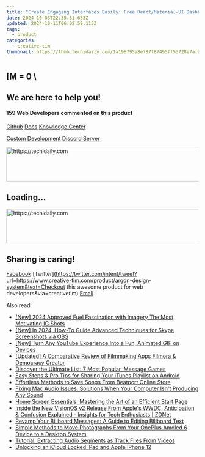 ```yaml
---
title: "Create Engaging Interfaces Easily: Free React/Material-UI Dashboard with Customizable Argon Design Components by @CreativeTim"
date: 2024-10-03T22:55:51.653Z
updated: 2024-10-11T06:02:59.113Z
tags:
  - product
categories:
  - creative-tim
thumbnail: https://thmb.techidaily.com/1a198795a8e787f87495ff53728e7afa23ff18e9e6e9e1eedfcc3c91fa246e6a.jpg
---
```


## \[M = 0 \

## We are here to help you!

#### 159 Web Developers commented on this product

[Github](https://github.com/creativetimofficial/argon-design-system) [Docs](https://tools.techidaily.com/creative-tim/products/) [Knowledge Center](https://tools.techidaily.com/creative-tim/products/) 

[Custom Development](https://tools.techidaily.com/creative-tim/products/) [Discord Server](https://discord.com/invite/FhCJCaHdQa) 

<!-- affiliate ads begin -->
<a href="https://appsumo.8odi.net/c/5597632/2144308/7443" target="_top" id="2144308">
  <img src="//a.impactradius-go.com/display-ad/7443-2144308" border="0" alt="https://techidaily.com" width="600" height="90"/>
</a>
<img height="0" width="0" src="https://appsumo.8odi.net/i/5597632/2144308/7443" style="position:absolute;visibility:hidden;" border="0" />
<!-- affiliate ads end -->

## Loading...

<!-- affiliate ads begin -->
<a href="https://ephamedtechinc.pxf.io/c/5597632/2126492/26400" target="_top" id="2126492">
  <img src="//a.impactradius-go.com/display-ad/26400-2126492" border="0" alt="https://techidaily.com" width="640" height="90"/>
</a>
<img height="0" width="0" src="https://ephamedtechinc.pxf.io/i/5597632/2126492/26400" style="position:absolute;visibility:hidden;" border="0" />
<!-- affiliate ads end -->

## Sharing is caring!

[Facebook](https://www.facebook.com/sharer/sharer.php?u=https://www.creative-tim.com/product/argon-design-system?src=sdkpreparse) [Twitter](https://twitter.com/intent/tweet?url=https://www.creative-tim.com/product/argon-design-system&text=Checkout this awesome product for web developers&via=creativetim) [Email](https://tools.techidaily.com/creative-tim/products/)

<ins class="adsbygoogle"
     style="display:block"
     data-ad-format="autorelaxed"
     data-ad-client="ca-pub-7571918770474297"
     data-ad-slot="1223367746"></ins>

<ins class="adsbygoogle"
     style="display:block"
     data-ad-client="ca-pub-7571918770474297"
     data-ad-slot="8358498916"
     data-ad-format="auto"
     data-full-width-responsive="true"></ins>

<span class="atpl-alsoreadstyle">Also read:</span>
<div><ul>
<li><a href="https://instagram-video-files.techidaily.com/new-2024-approved-fuel-fascination-with-imagery-the-most-motivating-ig-shots/"><u>[New] 2024 Approved Fuel Fascination with Imagery The Most Motivating IG Shots</u></a></li>
<li><a href="https://screen-video-capture.techidaily.com/new-in-2024-how-to-guide-advanced-techniques-for-skype-screenshots-via-obs/"><u>[New] In 2024, How-To Guide Advanced Techniques for Skype Screenshots via OBS</u></a></li>
<li><a href="https://facebook-video-share.techidaily.com/new-turn-any-youtube-experience-into-a-fun-animated-gif-on-devices/"><u>[New] Turn Any YouTube Experience Into a Fun, Animated GIF on Devices</u></a></li>
<li><a href="https://screen-activity-recording.techidaily.com/updated-a-comparative-review-of-filmmaking-apps-filmora-and-democracy-creator/"><u>[Updated] A Comparative Review of Filmmaking Apps Filmora & Democracy Creator</u></a></li>
<li><a href="https://techtrends.techidaily.com/discover-the-ultimate-list-7-most-popular-imessage-games/"><u>Discover the Ultimate List: 7 Most Popular iMessage Games</u></a></li>
<li><a href="https://fox-ssl.techidaily.com/easy-steps-and-pro-tips-for-sharing-your-itunes-playlist-on-android/"><u>Easy Steps & Pro Tips for Sharing Your iTunes Playlist on Android</u></a></li>
<li><a href="https://fox-ssl.techidaily.com/effortless-methods-to-save-songs-from-beatport-online-store/"><u>Effortless Methods to Save Songs From Beatport Online Store</u></a></li>
<li><a href="https://sound-issues.techidaily.com/fixing-mac-audio-issues-solutions-when-your-computer-isnt-producing-any-sound/"><u>Fixing Mac Audio Issues: Solutions When Your Computer Isn't Producing Any Sound</u></a></li>
<li><a href="https://fox-ssl.techidaily.com/home-screen-essentials-mastering-the-art-of-an-efficient-start-page/"><u>Home Screen Essentials: Mastering the Art of an Efficient Start Page</u></a></li>
<li><a href="https://tech-haven.techidaily.com/inside-the-new-visionos-v2-release-from-apples-wwdc-anticipation-and-confusion-explained-insights-for-tech-enthusiasts-zdnet/"><u>Inside the New VisionOS v2 Release From Apple's WWDC: Anticipation & Confusion Explained - Insights for Tech Enthusiasts | ZDNet</u></a></li>
<li><a href="https://fox-ssl.techidaily.com/revamp-your-billboard-messages-a-guide-to-editing-billboard-text/"><u>Revamp Your Billboard Messages: A Guide to Editing Billboard Text</u></a></li>
<li><a href="https://fox-ssl.techidaily.com/simple-methods-to-move-photographs-from-your-oneplus-amoled-6-device-to-a-desktop-system/"><u>Simple Methods to Move Photographs From Your OnePlus Amoled 6 Device to a Desktop System</u></a></li>
<li><a href="https://fox-ssl.techidaily.com/tutorial-extracting-audio-segments-as-track-files-from-videos/"><u>Tutorial: Extracting Audio Segments as Track Files From Videos</u></a></li>
<li><a href="https://activate-lock.techidaily.com/unlocking-an-icloud-locked-ipad-and-apple-iphone-12-by-drfone-ios/"><u>Unlocking an iCloud Locked iPad and Apple iPhone 12</u></a></li>
</ul></div>

